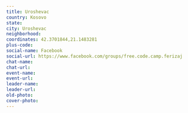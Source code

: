 ```yaml
---
title: Uroshevac
country: Kosovo
state: 
city: Uroshevac
neighborhood: 
coordinates: 42.3701844,21.1483281
plus-code:
social-name: Facebook
social-url: https://www.facebook.com/groups/free.code.camp.ferizaj
chat-name:
chat-url:
event-name:
event-url:
leader-name:
leader-url:
old-photo: 
cover-photo:
---
```

